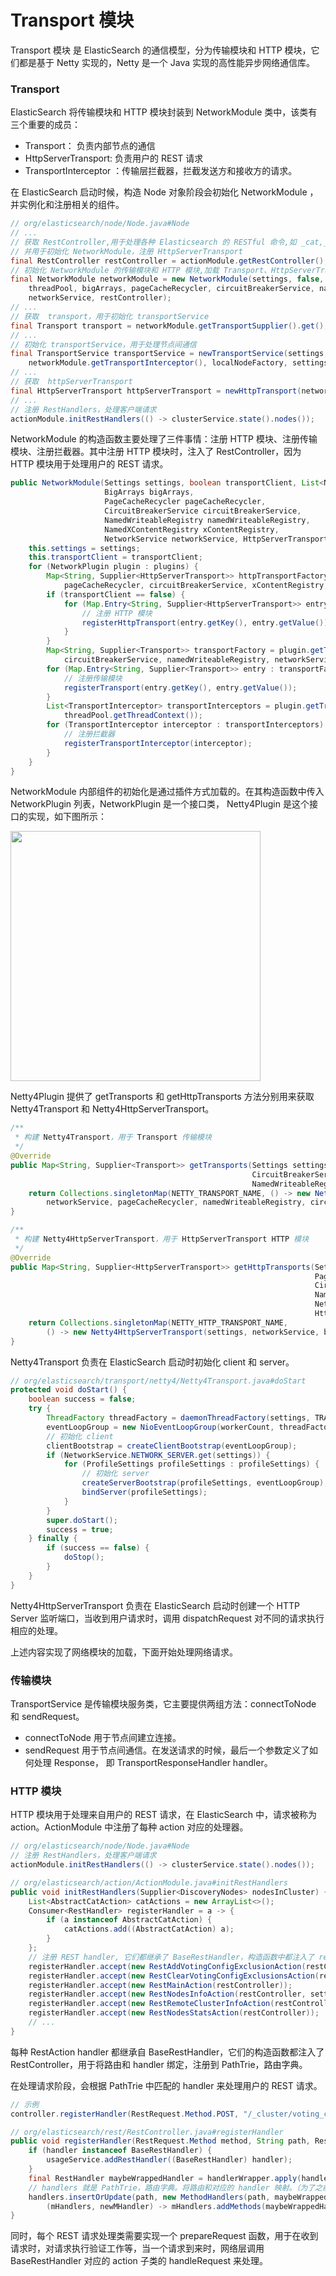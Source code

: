 # Transport 模块

Transport 模块 是 ElasticSearch 的通信模型，分为传输模块和 HTTP 模块，它们都是基于 Netty 实现的，Netty 是一个 Java 实现的高性能异步网络通信库。

### Transport

ElasticSearch 将传输模块和 HTTP 模块封装到 NetworkModule 类中，该类有三个重要的成员：

- Transport： 负责内部节点的通信
- HttpServerTransport: 负责用户的 REST 请求
- TransportInterceptor ：传输层拦截器，拦截发送方和接收方的请求。

在 ElasticSearch  启动时候，构造 Node 对象阶段会初始化 NetworkModule ，并实例化和注册相关的组件。

```java
// org/elasticsearch/node/Node.java#Node
// ...
// 获取 RestController,用于处理各种 Elasticsearch 的 RESTful 命令,如 _cat,_all,_cat/health,_clusters 等(Elasticsearch 称之为 action)
// 并用于初始化 NetworkModule，注册 HttpServerTransport
final RestController restController = actionModule.getRestController();
// 初始化 NetworkModule 的传输模块和 HTTP 模块,加载 Transport、HttpServerTransport 和 TransportInterceptor
final NetworkModule networkModule = new NetworkModule(settings, false, pluginsService.filterPlugins(NetworkPlugin.class),
    threadPool, bigArrays, pageCacheRecycler, circuitBreakerService, namedWriteableRegistry, xContentRegistry,
    networkService, restController);
// ...
// 获取  transport，用于初始化 transportService
final Transport transport = networkModule.getTransportSupplier().get();
// ...
// 初始化 transportService，用于处理节点间通信
final TransportService transportService = newTransportService(settings, transport, threadPool,
    networkModule.getTransportInterceptor(), localNodeFactory, settingsModule.getClusterSettings(), taskHeaders);
// ...
// 获取  httpServerTransport
final HttpServerTransport httpServerTransport = newHttpTransport(networkModule);
// ...
// 注册 RestHandlers，处理客户端请求
actionModule.initRestHandlers(() -> clusterService.state().nodes());
```

NetworkModule 的构造函数主要处理了三件事情：注册 HTTP 模块、注册传输模块、注册拦截器。其中注册 HTTP 模块时，注入了 RestController，因为 HTTP 模块用于处理用户的 REST 请求。

```java
public NetworkModule(Settings settings, boolean transportClient, List<NetworkPlugin> plugins, ThreadPool threadPool,
                     BigArrays bigArrays,
                     PageCacheRecycler pageCacheRecycler,
                     CircuitBreakerService circuitBreakerService,
                     NamedWriteableRegistry namedWriteableRegistry,
                     NamedXContentRegistry xContentRegistry,
                     NetworkService networkService, HttpServerTransport.Dispatcher dispatcher) {
    this.settings = settings;
    this.transportClient = transportClient;
    for (NetworkPlugin plugin : plugins) {
        Map<String, Supplier<HttpServerTransport>> httpTransportFactory = plugin.getHttpTransports(settings, threadPool, bigArrays,
            pageCacheRecycler, circuitBreakerService, xContentRegistry, networkService, dispatcher);
        if (transportClient == false) {
            for (Map.Entry<String, Supplier<HttpServerTransport>> entry : httpTransportFactory.entrySet()) {
                // 注册 HTTP 模块
                registerHttpTransport(entry.getKey(), entry.getValue());
            }
        }
        Map<String, Supplier<Transport>> transportFactory = plugin.getTransports(settings, threadPool, pageCacheRecycler,
            circuitBreakerService, namedWriteableRegistry, networkService);
        for (Map.Entry<String, Supplier<Transport>> entry : transportFactory.entrySet()) {
            // 注册传输模块
            registerTransport(entry.getKey(), entry.getValue());
        }
        List<TransportInterceptor> transportInterceptors = plugin.getTransportInterceptors(namedWriteableRegistry,
            threadPool.getThreadContext());
        for (TransportInterceptor interceptor : transportInterceptors) {
            // 注册拦截器
            registerTransportInterceptor(interceptor);
        }
    }
}
```

NetworkModule 内部组件的初始化是通过插件方式加载的。在其构造函数中传入 NetworkPlugin 列表，NetworkPlugin 是一个接口类， Netty4Plugin 是这个接口的实现，如下图所示：

<div align="left">
    <img src="https://github.com/lazecoding/Note/blob/main/images/es/Netty4Plugin类图.png" width="400px">
</div>

Netty4Plugin 提供了 getTransports 和 getHttpTransports 方法分别用来获取 Netty4Transport 和 Netty4HttpServerTransport。

```java
/**
 * 构建 Netty4Transport，用于 Transport 传输模块
 */
@Override
public Map<String, Supplier<Transport>> getTransports(Settings settings, ThreadPool threadPool, PageCacheRecycler pageCacheRecycler,
                                                      CircuitBreakerService circuitBreakerService,
                                                      NamedWriteableRegistry namedWriteableRegistry, NetworkService networkService) {
    return Collections.singletonMap(NETTY_TRANSPORT_NAME, () -> new Netty4Transport(settings, Version.CURRENT, threadPool,
        networkService, pageCacheRecycler, namedWriteableRegistry, circuitBreakerService));
}

/**
 * 构建 Netty4HttpServerTransport，用于 HttpServerTransport HTTP 模块
 */
@Override
public Map<String, Supplier<HttpServerTransport>> getHttpTransports(Settings settings, ThreadPool threadPool, BigArrays bigArrays,
                                                                    PageCacheRecycler pageCacheRecycler,
                                                                    CircuitBreakerService circuitBreakerService,
                                                                    NamedXContentRegistry xContentRegistry,
                                                                    NetworkService networkService,
                                                                    HttpServerTransport.Dispatcher dispatcher) {
    return Collections.singletonMap(NETTY_HTTP_TRANSPORT_NAME,
        () -> new Netty4HttpServerTransport(settings, networkService, bigArrays, threadPool, xContentRegistry, dispatcher));
}
```

Netty4Transport 负责在 ElasticSearch 启动时初始化 client 和 server。

```java
// org/elasticsearch/transport/netty4/Netty4Transport.java#doStart
protected void doStart() {
    boolean success = false;
    try {
        ThreadFactory threadFactory = daemonThreadFactory(settings, TRANSPORT_WORKER_THREAD_NAME_PREFIX);
        eventLoopGroup = new NioEventLoopGroup(workerCount, threadFactory);
        // 初始化 client
        clientBootstrap = createClientBootstrap(eventLoopGroup);
        if (NetworkService.NETWORK_SERVER.get(settings)) {
            for (ProfileSettings profileSettings : profileSettings) {
                // 初始化 server
                createServerBootstrap(profileSettings, eventLoopGroup);
                bindServer(profileSettings);
            }
        }
        super.doStart();
        success = true;
    } finally {
        if (success == false) {
            doStop();
        }
    }
}
```

Netty4HttpServerTransport 负责在 ElasticSearch 启动时创建一个 HTTP Server 监听端口，当收到用户请求时，调用 dispatchRequest 对不同的请求执行相应的处理。

上述内容实现了网络模块的加载，下面开始处理网络请求。

### 传输模块

TransportService 是传输模块服务类，它主要提供两组方法：connectToNode 和 sendRequest。

- connectToNode 用于节点间建立连接。
- sendRequest 用于节点间通信。在发送请求的时候，最后一个参数定义了如何处理 Response， 即 TransportResponseHandler<T> handler。

### HTTP 模块

HTTP 模块用于处理来自用户的 REST 请求，在 ElasticSearch 中，请求被称为 action。ActionModule 中注册了每种 action 对应的处理器。

```java
// org/elasticsearch/node/Node.java#Node
// 注册 RestHandlers，处理客户端请求
actionModule.initRestHandlers(() -> clusterService.state().nodes());

// org/elasticsearch/action/ActionModule.java#initRestHandlers
public void initRestHandlers(Supplier<DiscoveryNodes> nodesInCluster) {
    List<AbstractCatAction> catActions = new ArrayList<>();
    Consumer<RestHandler> registerHandler = a -> {
        if (a instanceof AbstractCatAction) {
            catActions.add((AbstractCatAction) a);
        }
    };
    // 注册 REST handler, 它们都继承了 BaseRestHandler，构造函数中都注入了 restController，用于注册 handler。
    registerHandler.accept(new RestAddVotingConfigExclusionAction(restController));
    registerHandler.accept(new RestClearVotingConfigExclusionsAction(restController));
    registerHandler.accept(new RestMainAction(restController));
    registerHandler.accept(new RestNodesInfoAction(restController, settingsFilter));
    registerHandler.accept(new RestRemoteClusterInfoAction(restController));
    registerHandler.accept(new RestNodesStatsAction(restController));
    // ... 
}
```

每种 RestAction handler 都继承自 BaseRestHandler，它们的构造函数都注入了 RestController，用于将路由和 handler 绑定，注册到 PathTrie，路由字典。

在处理请求阶段，会根据 PathTrie 中匹配的 handler 来处理用户的 REST 请求。

```java
// 示例
controller.registerHandler(RestRequest.Method.POST, "/_cluster/voting_config_exclusions/{node_name}", this);

// org/elasticsearch/rest/RestController.java#registerHandler
public void registerHandler(RestRequest.Method method, String path, RestHandler handler) {
    if (handler instanceof BaseRestHandler) {
        usageService.addRestHandler((BaseRestHandler) handler);
    }
    final RestHandler maybeWrappedHandler = handlerWrapper.apply(handler);
    // handlers 就是 PathTrie，路由字典。将路由和对应的 handler 映射。（为了之前处理 REST 请求时，根据 REST 请求结构从 PathTrie 中获取对应的 handler）
    handlers.insertOrUpdate(path, new MethodHandlers(path, maybeWrappedHandler, method),
        (mHandlers, newMHandler) -> mHandlers.addMethods(maybeWrappedHandler, method));
}
```

同时，每个 REST 请求处理类需要实现一个 prepareRequest 函数，用于在收到请求时，对请求执行验证工作等，当一个请求到来时，网络层调用 BaseRestHandler 对应的 action 子类的 handleRequest 来处理。